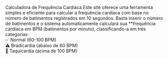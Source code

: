 Calculadora de Frequência Cardíaca 
Este site oferece uma ferramenta simples e eficiente para calcular a frequência cardíaca com base no número de batimentos registrados em 10 segundos. Basta inserir o número de batimentos e o sistema automaticamente calculará sua **frequência cardíaca em BPM (batimentos por minuto), classificando-a em três categorias:  
✅ Normal (60-100 BPM)  
⚠️ Bradicardia (abaixo de 60 BPM)  
🚨 Taquicardia (acima de 100 BPM)  

